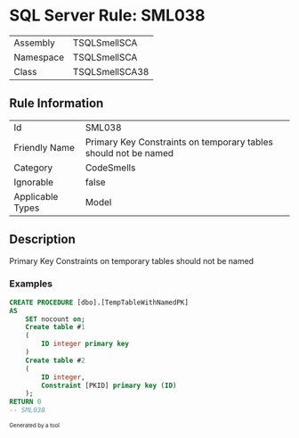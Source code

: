 ﻿# SQL Server Rule: SML038
  
|    |    |
|----|----|
| Assembly | TSQLSmellSCA |
| Namespace | TSQLSmellSCA |
| Class | TSQLSmellSCA38 |
  
## Rule Information
  
|    |    |
|----|----|
| Id | SML038 |
| Friendly Name | Primary Key Constraints on temporary tables should not be named |
| Category | CodeSmells |
| Ignorable | false |
| Applicable Types | Model  |
  
## Description
  
Primary Key Constraints on temporary tables should not be named
  
### Examples
  
```sql
CREATE PROCEDURE [dbo].[TempTableWithNamedPK]
AS
	SET nocount on;
	Create table #1
	(
		ID integer primary key
	)
	Create table #2
	(
		ID integer,
		Constraint [PKID] primary key (ID)
	);
RETURN 0
-- SML038
```
  
<sub><sup>Generated by a tool</sup></sub>
